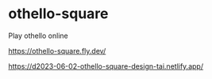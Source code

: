 # othello-square

Play othello online

https://othello-square.fly.dev/

https://d2023-06-02-othello-square-design-tai.netlify.app/
